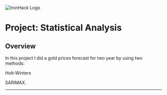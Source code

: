 ![IronHack Logo](https://s3-eu-west-1.amazonaws.com/ih-materials/uploads/upload_d5c5793015fec3be28a63c4fa3dd4d55.png)

# Project: Statistical Analysis

## Overview

In this project I did a gold prices forecast for two year by using two methods:

Holt-Winters

SARIMAX.

---
